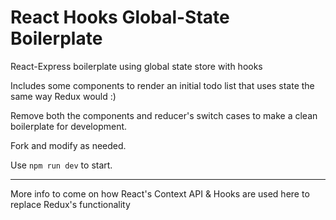 # React Hooks Global-State Boilerplate
React-Express boilerplate using global state store with hooks

Includes some components to render an initial todo list that uses state the same way Redux would :)

Remove both the components and reducer's switch cases to make a clean boilerplate for development.

Fork and modify as needed.

Use `npm run dev` to start.

___

More info to come on how React's Context API & Hooks are used here to replace Redux's functionality
